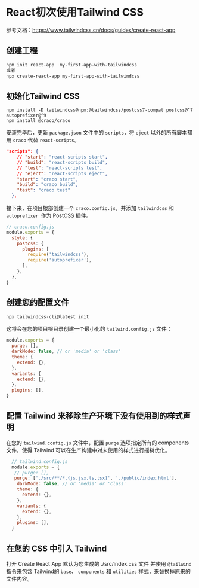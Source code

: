 # React初次使用Tailwind CSS

参考文档：https://www.tailwindcss.cn/docs/guides/create-react-app

## 创建工程

```bash
npm init react-app  my-first-app-with-tailwindcss
或者
npx create-react-app my-first-app-with-tailwindcss
```

## 初始化Tailwind CSS

```
npm install -D tailwindcss@npm:@tailwindcss/postcss7-compat postcss@^7 autoprefixer@^9
npm install @craco/craco
```

安装完毕后，更新 `package.json` 文件中的 `scripts`，将 `eject` 以外的所有脚本都用 `craco` 代替 `react-scripts`。

```json
"scripts": {
    // "start": "react-scripts start",
    // "build": "react-scripts build",
    // "test": "react-scripts test",
    // "eject": "react-scripts eject",
    "start": "craco start",
    "build": "craco build",
    "test": "craco test"
  },
```

接下来，在项目根部创建一个 `craco.config.js`，并添加 `tailwindcss` 和 `autoprefixer `作为 PostCSS 插件。

```javascript
// craco.config.js
module.exports = {
  style: {
    postcss: {
      plugins: [
        require('tailwindcss'),
        require('autoprefixer'),
      ],
    },
  },
}
```

## 创建您的配置文件

```bash
npx tailwindcss-cli@latest init
```

这将会在您的项目根目录创建一个最小化的 `tailwind.config.js` 文件：

```javascript
module.exports = {
  purge: [],
  darkMode: false, // or 'media' or 'class'
  theme: {
    extend: {},
  },
  variants: {
    extend: {},
  },
  plugins: [],
}
```

##  配置 Tailwind 来移除生产环境下没有使用到的样式声明

在您的 `tailwind.config.js` 文件中，配置 `purge` 选项指定所有的 components 文件，使得 Tailwind 可以在生产构建中对未使用的样式进行摇树优化。

```javascript
  // tailwind.config.js
  module.exports = {
   // purge: [],
   purge: ['./src/**/*.{js,jsx,ts,tsx}', './public/index.html'],
    darkMode: false, // or 'media' or 'class'
    theme: {
      extend: {},
    },
    variants: {
      extend: {},
    },
    plugins: [],
  }
```

##  在您的 CSS 中引入 Tailwind

打开 Create React App 默认为您生成的 ./src/index.css 文件 并使用 `@tailwind` 指令来包含 Tailwind的 `base`、 `components` 和 `utilities` 样式，来替换掉原来的文件内容。

